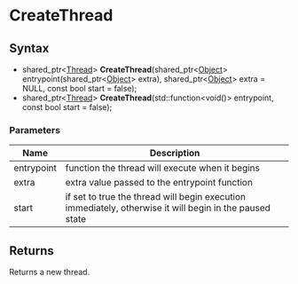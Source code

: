 # CreateThread #

## Syntax ##
- shared_ptr<[Thread](Thread.md)> **CreateThread**(shared_ptr<[Object](Object.md)\> entrypoint(shared_ptr<[Object](Object.md)\> extra), shared_ptr<[Object](Object.md)\> extra = NULL, const bool start = false);
- shared_ptr<[Thread](Thread.md)> **CreateThread**(std::function<void()> entrypoint, const bool start = false);

### Parameters ###

| Name | Description |
| --- | --- |
| entrypoint | function the thread will execute when it begins |
| extra | extra value passed to the entrypoint function |
| start | if set to true the thread will begin execution immediately, otherwise it will begin in the paused state |

## Returns ##
Returns a new thread.
